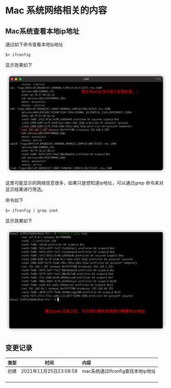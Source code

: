 # Mac 系统网络相关的内容



## Mac系统查看本地ip地址

通过如下命令查看本地Ip地址

```shell
$> ifconfig 
```

显示效果如下

<img src="001_ifconfig命令显示结果.png" alt="ifconfig查看网络信息显示效果">

这里可能显示的网络信息很多，如果只是想知道ip地址，可以通过grep 命令来对显示结果进行筛选。

命令如下

```shell
$> ifconfig | grep inet
```

显示效果如下

<img src="002_通过grep过滤满足条件的ip信息.png">





## 变更记录

| 类型 |          时间          | 内容                              |
| :--: | :--------------------: | :-------------------------------- |
| 创建 | 2021年11月25日23:08:58 | mac系统通过ifconfig查找本地ip地址 |
|      |                        |                                   |
|      |                        |                                   |
|      |                        |                                   |
|      |                        |                                   |

